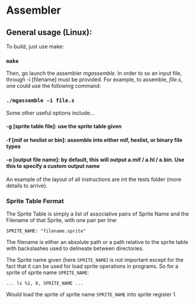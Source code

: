 # Assembler

## General usage (Linux):
To build, just use make:
### `make`
Then, go launch the assembler *mgassemble*. In order to so an input file, through -i [filename] must be provided.
For example, to assemble, *file.s*, one could use the following command:
### `./mgassemble -i file.s`
Some other useful options include...
#### -g [sprite table file]: use the sprite table given
#### -f [mif or hexlist or bin]: assemble into either mif, hexlist, or binary file types
#### -o [output file name]: by default, this will output a.mif / a.hl / a.bin. Use this to specify a custom output name

An example of the layout of all instructions are int the tests folder (more details to arrive).

### Sprite Table Format
The Sprite Table is simply a list of associative pairs of Sprite Name and the Filename of that Sprite, with one pair per line:

`SPRITE_NAME: "filename.sprite"`

The filename is either an absolute path or a path relative to the sprite table with backslashes used to delineate between directories.

The Sprite name given (here `SPRITE_NAME`) is not important except for the fact that it can be used for load sprite
operations in programs. So for a sprite of sprite name `SPRITE_NAME`:

`
...
ls %1, 0, SPRITE_NAME
...
`

Would load the sprite of sprite name `SPRITE_NAME` into sprite register 1.

